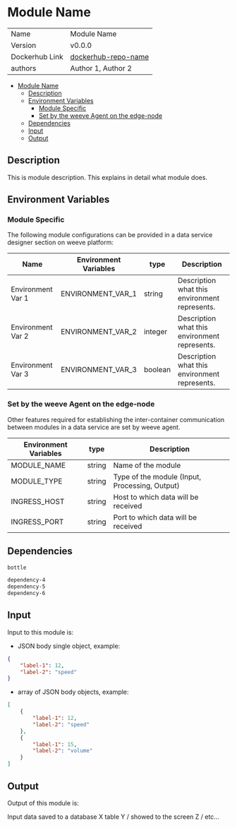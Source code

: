 # Module Name

|                |                                       |
| -------------- | ------------------------------------- |
| Name           | Module Name                           |
| Version        | v0.0.0                                |
| Dockerhub Link | [dockerhub-repo-name](https://hub.docker.com/r/dockerhub-repo-name) |
| authors        | Author 1, Author 2                    |

- [Module Name](#module-name)
  - [Description](#description)
  - [Environment Variables](#environment-variables)
    - [Module Specific](#module-specific)
    - [Set by the weeve Agent on the edge-node](#set-by-the-weeve-agent-on-the-edge-node)
  - [Dependencies](#dependencies)
  - [Input](#input)
  - [Output](#output)

## Description

This is module description. This explains in detail what module does.

## Environment Variables

### Module Specific

The following module configurations can be provided in a data service designer section on weeve platform:

| Name                 | Environment Variables     | type     | Description                                              |
| -------------------- | ------------------------- | -------- | -------------------------------------------------------- |
| Environment Var 1    | ENVIRONMENT_VAR_1         | string   | Description what this environment represents.            |
| Environment Var 2    | ENVIRONMENT_VAR_2         | integer  | Description what this environment represents.            |
| Environment Var 3    | ENVIRONMENT_VAR_3         | boolean  | Description what this environment represents.            |


### Set by the weeve Agent on the edge-node

Other features required for establishing the inter-container communication between modules in a data service are set by weeve agent.

| Environment Variables | type   | Description                                    |
| --------------------- | ------ | ---------------------------------------------- |
| MODULE_NAME           | string | Name of the module                             |
| MODULE_TYPE           | string | Type of the module (Input, Processing, Output)  |
| INGRESS_HOST          | string | Host to which data will be received            |
| INGRESS_PORT          | string | Port to which data will be received            |

## Dependencies

```txt
bottle

dependency-4
dependency-5
dependency-6
```

## Input

Input to this module is:

* JSON body single object, example:

```json
{
    "label-1": 12,
    "label-2": "speed"
}
```

* array of JSON body objects, example:

```json
[
    {
        "label-1": 12,
        "label-2": "speed"
    },
    {
        "label-1": 15,
        "label-2": "volume"
    }
]
```

## Output

Output of this module is:

Input data saved to a database X table Y / showed to the screen Z / etc...
